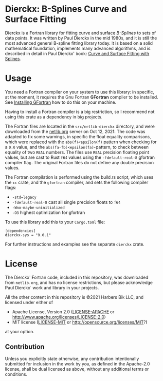 # Dierckx: B-Splines Curve and Surface Fitting

Dierckx is a Fortran library for fitting curve and surface *B-Splines* to sets of data points.  It was written by Paul
Dierckx in the mid 1980s, and it is still the most advanced general B-spline fitting library today.
It is based on a solid mathematical foundation, implements many advanced algorithms, and is described in detail in Paul Dierckx' book:
[Curve and Surface Fitting with Splines](https://www.google.com/books/edition/Curve_and_Surface_Fitting_with_Splines/-RIQ3SR0sZMC?hl=en "Paul Dierckx, Curve and Surface Fitting with Splines, Oxford University Press, 1993").


# Usage

You need a Fortran compiler on your system to use this library:
in specific, at the moment, it requires the Gnu Fortran **GFortran** compiler to be installed.
See [Installing GFortran](https://fortran-lang.org/learn/os_setup/install_gfortran) how to do this on your machine.

Having to install a Fortran compiler is a big restriction, so I recommend not using this crate as a dependency in big projects.

The Fortran files are located in the `src/netlib-dierckx` directory, and were downloaded from the [netlib.org](http://www.netlib.org/dierckx/) server on Oct 12, 2021.
The code was adapted to fix some warnings, in specific the float equality comparisons, which were replaced with the
`abs(f)<epsilon(f)` pattern when checking for a `0.0` value, and the `abs(fa-fb)<epsilon(fa)`-pattern, to check between
equality of two `REAL` numbers.
The files use `REAL` precision floating point values, but are cast to Rust `f64` values using the `-fdefault-real-8` gfortran compiler flag.
The original Fortran files do not define any double precision values.

The Fortran compilation is performed using the build.rs script, which uses the `cc` crate,
and the `gfortran` compiler,
and sets the following compiler flags:
  - `-std=legacy`
  - `-fdefault-real-8` cast all single precision floats to `f64`
  - `-Wno-maybe-uninitialized` 
  - `-O3`  highest optimization for gfortran

To use this library add this to your `Cargo.toml` file:

```
[dependencies]
dierckx-sys = "0.0.1"
```

For further instructions and examples see the separate `dierckx` crate.

# License
The Dierckx' Fortran code, included in this repository, was downloaded from `netlib.org`, and has no license
restrictions, but please acknowledge Paul Dierckx' work and library in your projects.

All the other content in this repository is &copy;2021 Harbers Bik LLC, and licensed under either of

 * Apache License, Version 2.0
   ([LICENSE-APACHE](LICENSE-APACHE) or <http://www.apache.org/licenses/LICENSE-2.0>)
 * MIT license
   ([LICENSE-MIT](LICENSE-MIT) or <http://opensource.org/licenses/MIT>?)

at your option.

## Contribution

Unless you explicitly state otherwise, any contribution intentionally submitted
for inclusion in the work by you, as defined in the Apache-2.0 license, shall be
dual licensed as above, without any additional terms or conditions.
